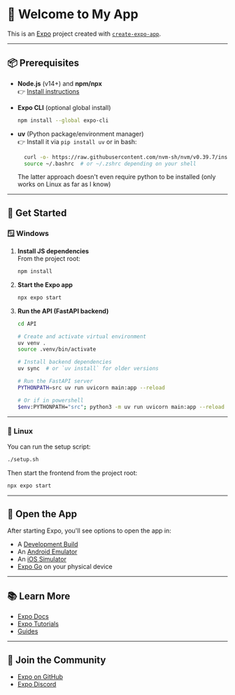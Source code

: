 # 👋 Welcome to My App

This is an [Expo](https://expo.dev) project created with [`create-expo-app`](https://www.npmjs.com/package/create-expo-app).

---

## 📦 Prerequisites

- **Node.js** (v14+) and **npm/npx**  
  👉 [Install instructions](https://kinsta.com/blog/how-to-install-node-js/)

- **Expo CLI** (optional global install)
  ```bash
  npm install --global expo-cli
  ```

- **uv** (Python package/environment manager)  
  👉 Install it via `pip install uv`
  or in bash:
  ```bash
    curl -o- https://raw.githubusercontent.com/nvm-sh/nvm/v0.39.7/install.sh | bash
    source ~/.bashrc  # or ~/.zshrc depending on your shell
  ```
  The latter approach doesn't even require python to be installed (only works on Linux as far as I know)

---

## 🚀 Get Started

### 🪟 Windows

1. **Install JS dependencies**  
   From the project root:

   ```bash
   npm install
   ```

2. **Start the Expo app**

   ```bash
   npx expo start
   ```

3. **Run the API (FastAPI backend)**

   ```bash
   cd API

   # Create and activate virtual environment
   uv venv .
   source .venv/bin/activate

   # Install backend dependencies
   uv sync  # or `uv install` for older versions

   # Run the FastAPI server
   PYTHONPATH=src uv run uvicorn main:app --reload

   # Or if in powershell
   $env:PYTHONPATH="src"; python3 -m uv run uvicorn main:app --reload
   ```

---

### 🐧 Linux

You can run the setup script:

```bash
./setup.sh
```

Then start the frontend from the project root:

```bash
npx expo start
```

---

## 📱 Open the App

After starting Expo, you'll see options to open the app in:

- A [Development Build](https://docs.expo.dev/develop/development-builds/introduction/)
- An [Android Emulator](https://docs.expo.dev/workflow/android-studio-emulator/)
- An [iOS Simulator](https://docs.expo.dev/workflow/ios-simulator/)
- [Expo Go](https://expo.dev/go) on your physical device

---

## 📚 Learn More

- [Expo Docs](https://docs.expo.dev/)
- [Expo Tutorials](https://docs.expo.dev/tutorial/introduction/)
- [Guides](https://docs.expo.dev/guides/)

---

## 💬 Join the Community

- [Expo on GitHub](https://github.com/expo/expo)
- [Expo Discord](https://chat.expo.dev)